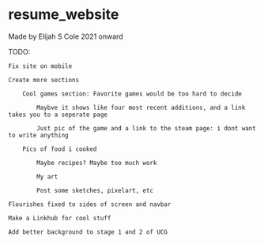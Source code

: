 # resume_website
Made by Elijah S Cole 2021 onward

TODO:
	
	Fix site on mobile
	
	Create more sections
		
		Cool games section: Favorite games would be too hard to decide
			
			Maybve it shows like four most recent additions, and a link takes you to a seperate page
			
			Just pic of the game and a link to the steam page: i dont want to write anything
		
		Pics of food i cooked
			
			Maybe recipes? Maybe too much work
   		
     		My art
			
			Post some sketches, pixelart, etc
	
	Flourishes fixed to sides of screen and navbar
	
	Make a Linkhub for cool stuff
	
	Add better background to stage 1 and 2 of UCG
